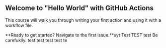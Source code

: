 ## Welcome to "Hello World" with GitHub Actions

This course will walk you through writing your first action and using it with a workflow file. 

**Ready to get started? Navigate to the first issue.**syt 
Test TEST test
Be carefuklly. test test test test te
